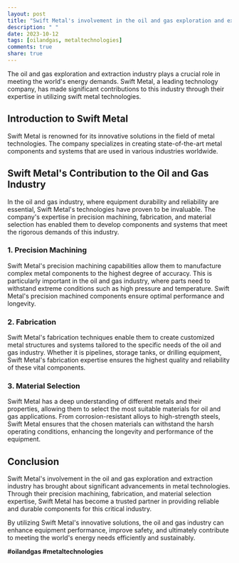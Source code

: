 ```yaml
---
layout: post
title: "Swift Metal's involvement in the oil and gas exploration and extraction industry"
description: " "
date: 2023-10-12
tags: [oilandgas, metaltechnologies]
comments: true
share: true
---
```


The oil and gas exploration and extraction industry plays a crucial role in meeting the world's energy demands. Swift Metal, a leading technology company, has made significant contributions to this industry through their expertise in utilizing swift metal technologies.

## Introduction to Swift Metal

Swift Metal is renowned for its innovative solutions in the field of metal technologies. The company specializes in creating state-of-the-art metal components and systems that are used in various industries worldwide.

## Swift Metal's Contribution to the Oil and Gas Industry

In the oil and gas industry, where equipment durability and reliability are essential, Swift Metal's technologies have proven to be invaluable. The company's expertise in precision machining, fabrication, and material selection has enabled them to develop components and systems that meet the rigorous demands of this industry.

### 1. Precision Machining

Swift Metal's precision machining capabilities allow them to manufacture complex metal components to the highest degree of accuracy. This is particularly important in the oil and gas industry, where parts need to withstand extreme conditions such as high pressure and temperature. Swift Metal's precision machined components ensure optimal performance and longevity.

### 2. Fabrication

Swift Metal's fabrication techniques enable them to create customized metal structures and systems tailored to the specific needs of the oil and gas industry. Whether it is pipelines, storage tanks, or drilling equipment, Swift Metal's fabrication expertise ensures the highest quality and reliability of these vital components.

### 3. Material Selection

Swift Metal has a deep understanding of different metals and their properties, allowing them to select the most suitable materials for oil and gas applications. From corrosion-resistant alloys to high-strength steels, Swift Metal ensures that the chosen materials can withstand the harsh operating conditions, enhancing the longevity and performance of the equipment.

## Conclusion

Swift Metal's involvement in the oil and gas exploration and extraction industry has brought about significant advancements in metal technologies. Through their precision machining, fabrication, and material selection expertise, Swift Metal has become a trusted partner in providing reliable and durable components for this critical industry.

By utilizing Swift Metal's innovative solutions, the oil and gas industry can enhance equipment performance, improve safety, and ultimately contribute to meeting the world's energy needs efficiently and sustainably.

**#oilandgas #metaltechnologies**